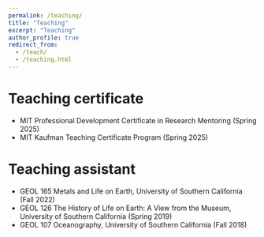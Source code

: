 ```yaml
---
permalink: /teaching/
title: "Teaching"
excerpt: "Teaching"
author_profile: true
redirect_from: 
  - /teach/
  - /teaching.html
---
```


Teaching certificate
======
* MIT Professional Development Certificate in Research Mentoring (Spring 2025)
* MIT Kaufman Teaching Certificate Program (Spring 2025)

Teaching assistant
======
* GEOL 165 Metals and Life on Earth, University of Southern California (Fall 2022)
* GEOL 126 The History of Life on Earth: A View from the Museum, University of Southern California (Spring 2019)
* GEOL 107 Oceanography, University of Southern California (Fall 2018)


